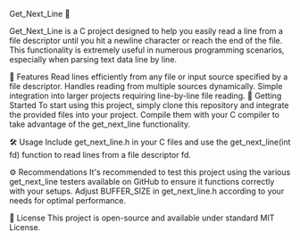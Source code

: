 Get_Next_Line 📖

Get_Next_Line is a C project designed to help you easily read a line from a file descriptor until you hit a newline character or reach the end of the file. 
This functionality is extremely useful in numerous programming scenarios, especially when parsing text data line by line.

🌟 Features
Read lines efficiently from any file or input source specified by a file descriptor.
Handles reading from multiple sources dynamically.
Simple integration into larger projects requiring line-by-line file reading.
🚀 Getting Started
To start using this project, simply clone this repository and integrate the provided files into your project. 
Compile them with your C compiler to take advantage of the get_next_line functionality.

🛠️ Usage
Include get_next_line.h in your C files and use the get_next_line(int fd) function to read lines from a file descriptor fd.

⚙️ Recommendations
It's recommended to test this project using the various get_next_line testers available on GitHub to ensure it functions correctly with your setups.
Adjust BUFFER_SIZE in get_next_line.h according to your needs for optimal performance.


📝 License
This project is open-source and available under standard MIT License.
